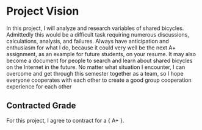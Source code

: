 # Project Vision

In this project, I will analyze and research variables of shared bicycles. Admittedly this would be a difficult task requiring numerous discussions, calculations, analysis, and failures. Always have anticipation and enthusiasm for what I do, because it could very well be the next A+ assignment, as an example for future students, on your resume. It may also become a document for people to search and learn about shared bicycles on the Internet in the future. No matter what situation I encounter, I can overcome and get through this semester together as a team, so I hope everyone cooperates with each other to create a good group cooperation experience for each other

## Contracted Grade

For this project, I agree to contract for a { A+ }.
